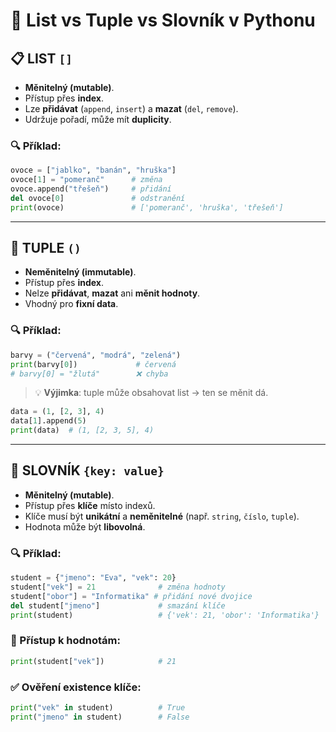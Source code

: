 
# 🐍 List vs Tuple vs Slovník v Pythonu

## 📋 LIST `[]`
- **Měnitelný (mutable)**.
- Přístup přes **index**.
- Lze **přidávat** (`append`, `insert`) a **mazat** (`del`, `remove`).
- Udržuje pořadí, může mít **duplicity**.

### 🔍 Příklad:
```python
ovoce = ["jablko", "banán", "hruška"]
ovoce[1] = "pomeranč"      # změna
ovoce.append("třešeň")     # přidání
del ovoce[0]               # odstranění
print(ovoce)               # ['pomeranč', 'hruška', 'třešeň']
```

---

## 🔐 TUPLE `()`
- **Neměnitelný (immutable)**.
- Přístup přes **index**.
- Nelze **přidávat**, **mazat** ani **měnit hodnoty**.
- Vhodný pro **fixní data**.

### 🔍 Příklad:
```python
barvy = ("červená", "modrá", "zelená")
print(barvy[0])             # červená
# barvy[0] = "žlutá"        ❌ chyba
```

> 💡 **Výjimka**: tuple může obsahovat list → ten se měnit dá.

```python
data = (1, [2, 3], 4)
data[1].append(5)
print(data)  # (1, [2, 3, 5], 4)
```

---

## 🧾 SLOVNÍK `{key: value}`
- **Měnitelný (mutable)**.
- Přístup přes **klíče** místo indexů.
- Klíče musí být **unikátní** a **neměnitelné** (např. `string`, `číslo`, `tuple`).
- Hodnota může být **libovolná**.

### 🔍 Příklad:
```python
student = {"jmeno": "Eva", "vek": 20}
student["vek"] = 21              # změna hodnoty
student["obor"] = "Informatika" # přidání nové dvojice
del student["jmeno"]             # smazání klíče
print(student)                   # {'vek': 21, 'obor': 'Informatika'}
```

### 🎯 Přístup k hodnotám:
```python
print(student["vek"])            # 21
```

### ✅ Ověření existence klíče:
```python
print("vek" in student)          # True
print("jmeno" in student)        # False
```
